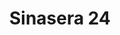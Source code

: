 ---
title: "Sinasera 24"
description: "Sinasera 24"
layout: shop
keywords:
  - 美食競賽
  - 台灣美食
  - 美食精選
datePublished: "2025-06-30"
dateModified: "2025-07-06"
city: "台東縣"
district: "長濱鄉"
address: "台東縣長濱鄉"
phone: "089832558"
geo: "23.277360797823285, 121.42279232649328"
google_map: "https://maps.app.goo.gl/xv6yQbSDcU37Jksz9"
footinder: "https://footinder.com.tw/%E5%8F%B0%E6%9D%B1%E7%B8%A3%E9%95%B7%E6%BF%B1%E9%84%89/5698/"
official: ""
award:
  - name: "500盤"
    year: "2024"
    entries:
      - dishes:
          - "廣藿香 玉里蓮貞豬 筆柿"

---